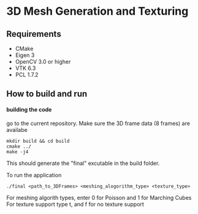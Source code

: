 # 3D Mesh Generation and Texturing

## Requirements
* CMake
* Eigen 3
* OpenCV 3.0 or higher
* VTK 6.3
* PCL 1.7.2

## How to build and run

#### building the code
go to the current repository. Make sure the 3D frame data (8 frames) are availabe
```
mkdir build && cd build
cmake ../
make -j4
```
This should generate the "final" excutable in the build folder.

To run the application
```
./final <path_to_3DFrames> <meshing_alogorithm_type> <texture_type>
```

For meshing algorith types, enter 0 for Poisson and 1 for Marching Cubes
For texture support type t, and f for no texture support
